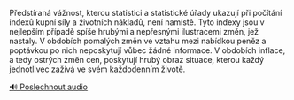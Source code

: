 
Předstíraná vážnost, kterou statistici a statistické úřady ukazují při počítání indexů kupní síly a životních nákladů, není namístě. Tyto indexy jsou v nejlepším případě spíše hrubými a nepřesnými ilustracemi změn, jež nastaly. V obdobích pomalých změn ve vztahu mezi nabídkou peněz a poptávkou po nich neposkytují vůbec žádné informace. V obdobích inflace, a tedy ostrých změn cen, poskytují hrubý obraz situace, kterou každý jednotlivec zažívá ve svém každodenním životě.

[🔊 Poslechnout audio](/data/7-paragraphs/audio/chapter_44/para_004-Pedstran-vnost-kterou-statistici-a-statistic.mp3)

